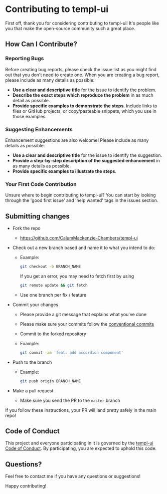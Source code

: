# Contributing to templ-ui

First off, thank you for considering contributing to templ-ui! It's people like you that make the open-source community such a great place.

## How Can I Contribute?

### Reporting Bugs

Before creating bug reports, please check the issue list as you might find out that you don't need to create one. When you are creating a bug report, please include as many details as possible:

- **Use a clear and descriptive title** for the issue to identify the problem.
- **Describe the exact steps which reproduce the problem** in as much detail as possible.
- **Provide specific examples to demonstrate the steps**. Include links to files or GitHub projects, or copy/pasteable snippets, which you use in those examples.

### Suggesting Enhancements

Enhancement suggestions are also welcome! Please include as many details as possible:

- **Use a clear and descriptive title** for the issue to identify the suggestion.
- **Provide a step-by-step description of the suggested enhancement** in as many details as possible.
- **Provide specific examples to illustrate the steps**.

### Your First Code Contribution

Unsure where to begin contributing to templ-ui? You can start by looking through the 'good first issue' and 'help wanted' tags in the issues section.

## Submitting changes

- Fork the repo
  - <https://github.com/CalumMackenzie-Chambers/templ-ui>
- Check out a new branch based and name it to what you intend to do:
  - Example:

    ```bash
    git checkout -b BRANCH_NAME
    ```

    If you get an error, you may need to fetch first by using

    ```bash
    git remote update && git fetch
    ```

  - Use one branch per fix / feature
- Commit your changes
  - Please provide a git message that explains what you've done
  - Please make sure your commits follow the [conventional commits](https://brain.mackenzie-chambers.co.uk/git/conventional-commits)
  - Commit to the forked repository
  - Example:

    ```bash
    git commit -am 'feat: add accordion component'
    ```

- Push to the branch
  - Example:

    ```bash
    git push origin BRANCH_NAME
    ```

- Make a pull request
  - Make sure you send the PR to the `master` branch

If you follow these instructions, your PR will land pretty safely in the main repo!

## Code of Conduct

This project and everyone participating in it is governed by the [templ-ui Code of Conduct](CODE_OF_CONDUCT.md). By participating, you are expected to uphold this code.

## Questions?

Feel free to contact me if you have any questions or suggestions!

Happy contributing!
